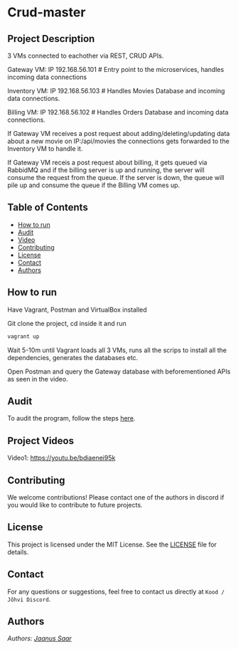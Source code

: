 # Crud-master

## Project Description

3 VMs connected to eachother via REST, CRUD APIs.

Gateway VM: IP 192.168.56.101 # Entry point to the microservices, handles incoming data connections

Inventory VM: IP 192.168.56.103 # Handles Movies Database and incoming data connections.

Billing VM: IP 192.168.56.102 # Handles Orders Database and incoming data connections.

If Gateway VM receives a post request about adding/deleting/updating data about a new movie on IP:/api/movies the connections gets forwarded to the Inventory VM to handle it.

If Gateway VM receis a post request about billing, it gets queued via RabbidMQ and if the billing server is up and running, the server will consume the request from the queue. If the server is down, the queue will pile up and consume the queue if the Billing VM comes up.

## Table of Contents

- [How to run](#howtorun)
- [Audit](#audit)
- [Video](#videos)
- [Contributing](#contributing)
- [License](#license)
- [Contact](#contact)
- [Authors](#authors)

## How to run

Have Vagrant, Postman and VirtualBox installed

Git clone the project, cd inside it and run

```python
vagrant up
```

Wait 5-10m until Vagrant loads all 3 VMs, runs all the scrips to install all the dependencies, generates the databases etc.

Open Postman and query the Gateway database with beforementioned APIs as seen in the video.

## Audit

To audit the program, follow the steps [here](https://github.com/01-edu/public/tree/master/subjects/devops/crud-master/audit).

## Project Videos

Video1: https://youtu.be/bdiaenei95k

## Contributing

We welcome contributions! Please contact one of the authors in discord if you would like to contribute to future projects.

## License

This project is licensed under the MIT License. See the [LICENSE](https://opensource.org/license/mit) file for details.

## Contact

For any questions or suggestions, feel free to contact us directly at `Kood / Jõhvi Discord`.

## Authors

_Authors: [Jaanus Saar](https://01.kood.tech/git/jsaar)_

